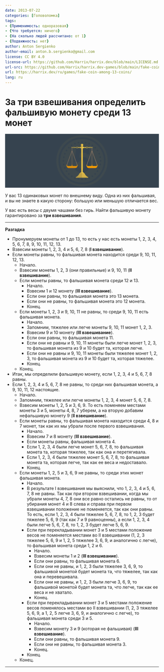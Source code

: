 ```yaml
---
date: 2013-07-22
categories: [Головоломка]
tags:
- {Применимость: одноразовая}
- {Что требуется: ничего}
- {На сколько людей рассчитано: от 1}
- {Подвижность: нет}
author: Anton Sergienko
author-email: anton.b.sergienko@gmail.com
license: CC BY 4.0
license-url: https://github.com/Harrix/harrix.dev/blob/main/LICENSE.md
url-src: https://github.com/Harrix/harrix.dev-games/blob/main/fake-coin-among-13-coins/fake-coin-among-13-coins.md
url: https://harrix.dev/ru/games/fake-coin-among-13-coins/
lang: ru
---
```


# За три взвешивания определить фальшивую монету среди 13 монет

![Featured image](featured-image.svg)

У вас 13 одинаковых монет по внешнему виду. Одна из них фальшивая, и вы не знаете в какую сторону: большую или меньшую отличается вес.

У вас есть весы с двумя чашами без гирь. Найти фальшивую монету гарантировано за **три взвешивания**.

---

**Разгадка** <!-- !details -->

* Пронумеруем монеты от 1 до 13, то есть у нас есть монеты 1, 2, 3, 4, 5, 6, 7, 8, 9, 10, 11, 12, 13.
* Взвесим монеты 1, 2, 3, 4 и 5, 6, 7, 8 (**I взвешивание**).
* Если монеты равны, то фальшивая монета находится среди 9, 10, 11, 12, 13.
  * Начало.
  * Взвесим монеты 1, 2, 3 (они правильные) и 9, 10, 11 (**II взвешивание**).
  * Если монеты равны, то фальшивая монета среди 12 и 13.
    * Начало.
    * Взвесим 1 и 12 монету (**III взвешивание**).
    * Если они равны, то фальшивая монета это 13 монета.
    * Если они не равны, то фальшивая монета это 12 монета.
    * Конец.
  * Если монеты 1, 2, 3 и 9, 10, 11 не равны, то среди 9, 10, 11 есть фальшивая монета.
    * Начало.
    * Запомним, тяжелее или легче монеты 9, 10, 11 монет 1, 2, 3.
    * Взвесим 9 и 10 монету (**III взвешивание**).
    * Если они равны, то фальшивая монета 11.
    * Если они не равны и 9, 10, 11 монеты были легче монет 1, 2, 3, то фальшивая монета из 9 и 10 будет та, которая легче.
    * Если они не равны и 9, 10, 11 монеты были тяжелее монет 1, 2, 3, то фальшивая монета из 9 и 10 будет та, которая тяжелее.
    * Конец.
  * Конец.
* Итак, мы определили фальшивую монету, если 1, 2, 3, 4 и 5, 6, 7, 8 равны.
* Если 1, 2, 3, 4 и 5, 6, 7, 8 не равны, то среди них фальшивая монета, а 9, 10, 11, 12 настоящие.
  * Начало.
  * Запомним, тяжелее или легче монеты 1, 2, 3, 4 монет 5, 6, 7, 8.
  * Взвесим монеты 1, 2, 5 и 3, 6, 9. То есть поменяем местами монеты 3 и 5, монеты 4, 8, 7 уберем, а на вторую добавим нефальшивую монету 9 (**II взвешивание**).
  * Если монеты равны, то фальшивая монета находится среди 4, 8 и 7 монет, так как их мы убрали после первого взвешивания.
    * Начало.
    * Взвесим 7 и 8 монету (**III взвешивание**).
    * Если монеты равны, фальшивая монета 4.
    * Если 1, 2, 3, 4 были легче монет 5, 6, 7, 8, то фальшивая монета та, которая тяжелее, так как она и перетягивала.
    * Если 1, 2, 3, 4 были тяжелее монет 5, 6, 7, 8, то фальшивая монета та, которая легче, так как ее веса и недоставало.
    * Конец.
  * Если монеты 1, 2, 5 и 3, 6, 9 не равны, то среди этих монет фальшивая монета.
    * Начало.
    * В результате I взвешивания мы выяснили, что 1, 2, 3, 4 и 5, 6, 7, 8 не равны. Так как при втором взвешивании, когда мы убрали монеты 4, 7, 8 они все равно остались не равны, то от убирания монет 4 и 8 слева и справа при первом взвешивании положение не поменяется, так как они равны. То есть, если 1, 2, 3, 4 были тяжелее 5, 6, 7, 8, то 1, 2, 3 будет тяжелее 5, 6, 9 (так как 7 и 9 равноценны), а если 1, 2, 3, 4 были легче 5, 6, 7, 8, то 1, 2, 3 будет легче 5, 6, 9.
    * Если при перекладывании монет 3 и 5 местами положение весов не поменяется местами во II взвешивании (1, 2, 3 тяжелее 5, 6, 9 и 1, 2, 5 тяжелее 3, 6, 9, и аналогично с легче), то фальшивая монета среди 1, 2 и 6.
      * Начало.
      * Взвесим монеты 1 и 2 (**III взвешивание**).
      * Если они равны, то фальшивая монета 6.
      * Если они не равны, и 1, 2, 3 были тяжелее 3, 6, 9, то фальшивой монетой будет монета та, что тяжелее, так как она и перевешивала.
      * Если они не равны, и 1, 2, 3 были легче 3, 6, 9, то фальшивой монетой будет монета та, что легче, так как ее веса и не хватало.
      * Конец.
    * Если при перекладывании монет 3 и 5 местами положение весов поменялось местами во II взвешивании (1, 2, 3 тяжелее 5, 6, 9, а 1, 2, 5 легче 3, 6, 9, и аналогично с легче), то фальшивая монета среди 3 и 5.
      * Начало.
      * Взвесим монету 3 и 9 (которая не фальшивая) (**III взвешивание**).
      * Если они равны, то фальшивая монета 9.
      * Если они не равны, то фальшивая монета 3.
      * Конец.
    * Конец.
  * Конец.

---
